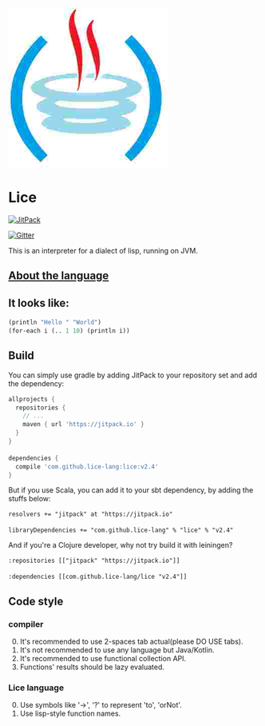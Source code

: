 ![](./src/main/kotlin/org/lice/icon.jpg)

# Lice

[![JitPack](https://jitpack.io/v/lice-lang/lice.svg)](https://jitpack.io/#lice-lang/lice)

[![Gitter](https://badges.gitter.im/lice-lang/lice.svg)](https://gitter.im/lice-lang/lice)

This is an interpreter for a dialect of lisp, running on JVM.

## [About the language](https://github.com/lice-lang/lice-reference)

## It looks like:

```lisp
(println "Hello " "World")
(for-each i (.. 1 10) (println i))
```

## Build

You can simply use gradle by adding JitPack to your repository set and add the dependency:

```groovy
allprojects {
  repositories {
    // ...
    maven { url 'https://jitpack.io' }
  }
}

dependencies {
  compile 'com.github.lice-lang:lice:v2.4'
}
```

But if you use Scala, you can add it to your sbt dependency, by adding the stuffs below:

```sbtshell
resolvers += "jitpack" at "https://jitpack.io"

libraryDependencies += "com.github.lice-lang" % "lice" % "v2.4"
```

And if you're a Clojure developer, why not try build it with leiningen?

```leiningen
:repositories [["jitpack" "https://jitpack.io"]]

:dependencies [[com.github.lice-lang/lice "v2.4"]]
```

## Code style

### compiler

0. It's recommended to use 2-spaces tab actual(please DO USE tabs).
0. It's not recommended to use any language but Java/Kotlin.
0. It's recommended to use functional collection API.
0. Functions' results should be lazy evaluated.

### Lice language

0. Use symbols like '-\>', '?' to represent 'to', 'orNot'.
0. Use lisp-style function names.
